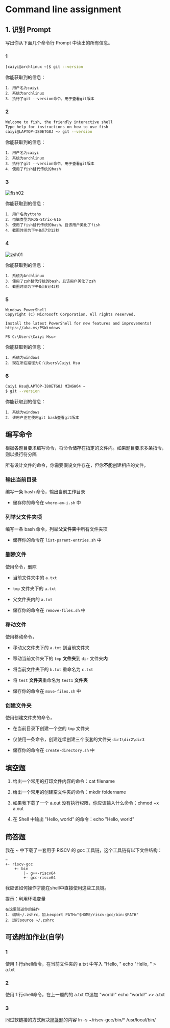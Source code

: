 # Command line assignment

## 1. 识别 Prompt

写出你从下面几个命令行 Prompt 中读出的所有信息。

### 1

```bash
[caiyi@archlinux ~]$ git --version
```

你能获取到的信息：

```
1. 用户名为caiyi
2. 系统为archlinux
3. 执行了git --version命令，用于查看git版本
```

### 2

```bash
Welcome to fish, the friendly interactive shell
Type help for instructions on how to use fish
caiyi@LAPTOP-I80ETG8J ~> git --version
```

你能获取到的信息：

```
1. 用户名为caiyi
2. 系统为archlinux
3. 执行了git --version命令，用于查看git版本
4. 使用了fish替代传统的bash
```

### 3

![fish02](./assets/fish-prompt.png)

你能获取到的信息：

```
1. 用户名为yttehs
2. 电脑类型为ROG-Strix-G16
3. 使用了fish替代传统的bash，且该用户美化了fish
4. 截图时间为下午8点7分12秒
```

### 4

![zsh01](./assets/zsh-prompt.png)

你能获取到的信息：

```
1. 系统为Archlinux
3. 使用了zsh替代传统的bash，且该用户美化了zsh
4. 截图时间为下午8点6分43秒
```

### 5

```ascii
Windows PowerShell
Copyright (C) Microsoft Corporation. All rights reserved.

Install the latest PowerShell for new features and improvements! https://aka.ms/PSWindows

PS C:\Users\Caiyi Hsu>
```

你能获取到的信息：

```
1. 系统为windows
2. 现在所在路径为C:\Users\Caiyi Hsu
```

### 6

```bash
Caiyi Hsu@LAPTOP-I80ETG8J MINGW64 ~
$ git --version
```

你能获取到的信息：

```
1. 系统为windows
2. 该用户正在使用git bash查看git版本
```

## 编写命令

根据各题目要求编写命令，将命令储存在指定的文件内。如果题目要求多条指令，则以换行符分隔

所有设计文件的命令，你需要假设文件存在，但你**不能**创建相应的文件。

### 输出当前目录

编写一条 bash 命令，输出当前工作目录

- 储存你的命令在 `where-am-i.sh` 中

### 列举父文件夹项

编写一条 bash 命令，列举**父文件夹**中所有文件夹项

- 储存你的命令在 `list-parent-entries.sh` 中

### 删除文件

使用命令，删除

- 当前文件夹中的 `a.txt`
- `tmp` 文件夹下的 `a.txt`
- 父文件夹内的 `a.txt`

- 储存你的命令在 `remove-files.sh` 中

### 移动文件

使用移动命令，

- 移动父文件夹下的 `a.txt` 到当前文件夹
- 移动当前文件夹下的 `tmp` **文件夹**到 `dir` 文件夹**内**
- 将当前文件夹下的 `b.txt` 重命名为 `c.txt`
- 将 `test` **文件夹**重命名为 `test1` **文件夹**

- 储存你的命令在 `move-files.sh` 中

### 创建文件夹

使用创建文件夹的命令，

- 在当前目录下创建一个空的 `tmp` 文件夹
- 仅使用一条命令，创建连续创建三个嵌套的文件夹 `dir1\dir2\dir3`

- 储存你的命令在 `create-directory.sh` 中

## 填空题

1. 给出一个常用的打印文件内容的命令：cat filename

2. 给出一个常用的创建空文件夹的命令：mkdir foldername

3. 如果我下载了一个 a.out 没有执行权限，你应该输入什么命令：chmod +x a.out

4. 在 Shell 中输出 "Hello, world" 的命令：echo "Hello, world"

## 简答题

我在 ~ 中下载了一套用于 RISCV 的 gcc 工具链，这个工具链有以下文件结构：

```
~
+- riscv-gcc
    +- bin
        |- g++-riscv64
        +- gcc-riscv64
```

我应该如何操作才能在shell中直接使用这些工具链。

提示：利用环境变量

```
在这里简述你的操作
1. 编辑~/.zshrc，加上export PATH="$HOME/riscv-gcc/bin:$PATH"
2. 运行source ~/.zshrc
```

## 可选附加作业(自学)

### 1

使用 1 行shell命令，在当前文件夹的 a.txt 中写入 "Hello, "
echo "Hello, " > a.txt

### 2

使用 1 行shell命令，在上一题的的 a.txt 中追加 "world!"
echo "world!" >> a.txt


### 3

同过软链接的方式解决[简答题](#简答题)的内容
ln -s ~/riscv-gcc/bin/* /usr/local/bin/
